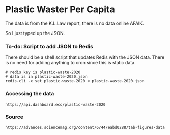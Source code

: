# Plastic Waster Per Capita

The data is from the K.L.Law report, there is no data online AFAIK.

So I just typed up the JSON.

### To-do: Script to add JSON to Redis
There should be a shell script that updates Redis with the JSON data. There is no need for adding anything to cron since this is static data.

````
# redis key is plastic-waste-2020
# data is in plastic-waste-2020.json
redis-cli -x set plastic-waste-2020 < plastic-waste-2020.json 
````
### Accessing the data
````
https://api.dashboard.eco/plastic-waste-2020
````

### Source
````
https://advances.sciencemag.org/content/6/44/eabd0288/tab-figures-data
````